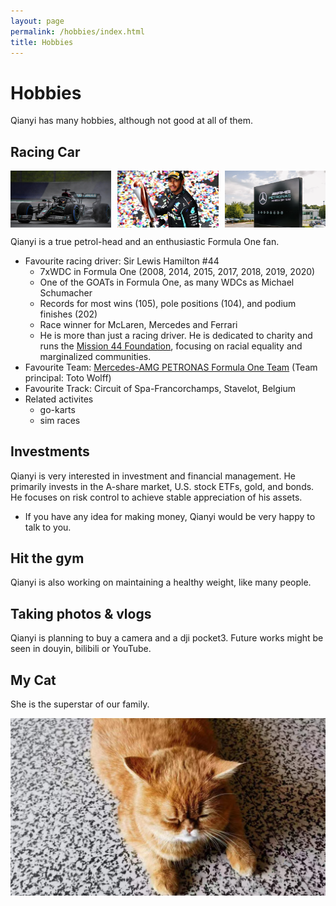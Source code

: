 ```yaml
---
layout: page
permalink: /hobbies/index.html
title: Hobbies
---
```


# Hobbies

Qianyi has many hobbies, although not good at all of them.

## Racing Car

<div style="display: flex; justify-content: space-between; align-items: center; gap: 10px;">
  <img src="/images/w11.jpg" style="width: 32%; height: auto;">
  <img src="/images/lh44.png" style="width: 32%; height: auto;">
  <img src="/images/mercedes-amg.png" style="width: 32%; height: auto;">
</div>

Qianyi is a true petrol-head and an enthusiastic Formula One fan.

- Favourite racing driver: Sir Lewis Hamilton #44
  - 7xWDC in Formula One (2008, 2014, 2015, 2017, 2018, 2019, 2020)
  - One of the GOATs in Formula One, as many WDCs as Michael Schumacher
  - Records for most wins (105), pole positions (104), and podium finishes (202)
  - Race winner for McLaren, Mercedes and Ferrari
  - He is more than just a racing driver. He is dedicated to charity and runs the [Mission 44 Foundation](https://mission44.org/), focusing on racial equality and marginalized communities.
- Favourite Team: [Mercedes-AMG PETRONAS Formula One Team](https://www.mercedesamgf1.com/) (Team principal: Toto Wolff)
- Favourite Track: Circuit of Spa-Francorchamps, Stavelot, Belgium
- Related activites
  - go-karts
  - sim races

## Investments

Qianyi is very interested in investment and financial management. He primarily invests in the A-share market, U.S. stock ETFs, gold, and bonds. He focuses on risk control to achieve stable appreciation of his assets.
- If you have any idea for making money, Qianyi would be very happy to talk to you.

## Hit the gym
Qianyi is also working on maintaining a healthy weight, like many people.

## Taking photos & vlogs
Qianyi is planning to buy a camera and a dji pocket3. Future works might be seen in douyin, bilibili or YouTube.

## My Cat

She is the superstar of our family.

<div>
<img src="/images/cuihua.jpg">
</div>
<br>



